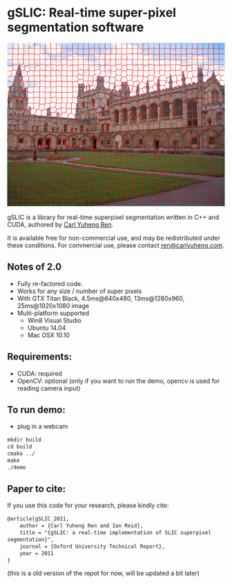 # gSLIC: Real-time super-pixel segmentation software

![sample](sample.bmp)

gSLIC is a library for real-time superpixel segmentation written in C++ and CUDA, authored by [Carl Yuheng Ren](http://carlyuheng.com/).

It is available free for non-commercial use, and may be redistributed under these conditions. For commercial use, please contact [ren@carlyuheng.com](ren@carlyuheng.com).

## Notes of 2.0
- Fully re-factored code.
- Works for any size / number of super pixels
- With GTX Titan Black, 4.5ms@640x480, 13ms@1280x960, 25ms@1920x1080 image
- Multi-platform supported
  - Win8 Visual Studio 
  - Ubuntu 14.04
  - Mac OSX 10.10

## Requirements:
- CUDA: required
- OpenCV: optional (only if you want to run the demo, opencv is used for reading camera input) 

## To run demo:
- plug in a webcam
```
mkdir build
cd build
cmake ../
make
./demo
```
## Paper to cite:
If you use this code for your research, please kindly cite:
```
@article{gSLIC_2011,
	author = {Carl Yuheng Ren and Ian Reid},
	title = "{gSLIC: a real-time implementation of SLIC superpixel segmentation}",
	journal = {Oxford University Technical Report},
	year = 2011
}
```
(this is a old version of the repot for now, will be updated a bit later)

